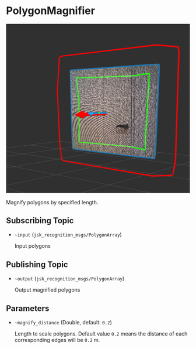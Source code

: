 # PolygonMagnifier

![](./images/polygon_magnifier.png)

Magnify polygons by specified length.

## Subscribing Topic
* `~input` (`jsk_recognition_msgs/PolygonArray`)

  Input polygons

## Publishing Topic
* `~output` (`jsk_recognition_msgs/PolygonArray`)

  Output magnified polygons

## Parameters
* `~magnify_distance` (Double, default: `0.2`)

  Length to scale polygons. Default value `0.2` means the distance of each corresponding edges will be `0.2` m.
